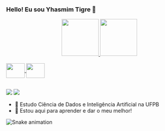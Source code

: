 ### Hello! Eu sou Yhasmim Tigre 🐯

<div align="center">
  <a href="https://github.com/YhasmimTigre">
  <img height="100em" src="https://github-readme-stats.vercel.app/api?username=YhasmimTigre&show_icons=true&theme=dracula&include_all_commits=true&count_private=true"/>
  <img height="100em" src="https://github-readme-stats.vercel.app/api/top-langs/?username=YhasmimTigre&layout=compact&langs_count=7&theme=dracula"/>
</div>
<div style="display: inline_block"><br>
  <img align="center" height="40" width="50" src="https://cdn.jsdelivr.net/gh/devicons/devicon/icons/python/python-original.svg">
  <img align="center" height="40" width="50" src="https://cdn.jsdelivr.net/gh/devicons/devicon/icons/c/c-original.svg" />
  
</div>
  
 ##
  
 </div>
  
  <a href = "mailto:yhasmimtigre@gmail.com"><img src="https://img.shields.io/badge/Gmail-D14836?style=for-the-badge&logo=gmail&logoColor=white" target="_blank"></a>
  <a href="https://www.linkedin.com/in/yhasmim-tigre-1696701a1/" target="_blank"><img src="https://img.shields.io/badge/-LinkedIn-%230077B5?style=for-the-badge&logo=linkedin&logoColor=white" target="_blank"></a> 

  * 🤖 Estudo Ciência de Dados e Inteligência Artificial na UFPB
  * 🦾 Estou aqui para aprender e dar o meu melhor! 

![Snake animation](https://github.com/YhasmimTigre/YhasmimTigre/blob/output/github-contribution-grid-snake.svg)
